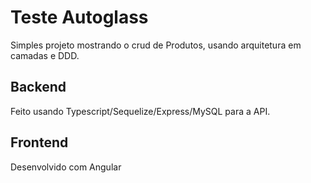 # Teste Autoglass 

Simples projeto mostrando o crud de Produtos, usando arquitetura em camadas e DDD.

## Backend

Feito usando Typescript/Sequelize/Express/MySQL para a API.

## Frontend

Desenvolvido com Angular

